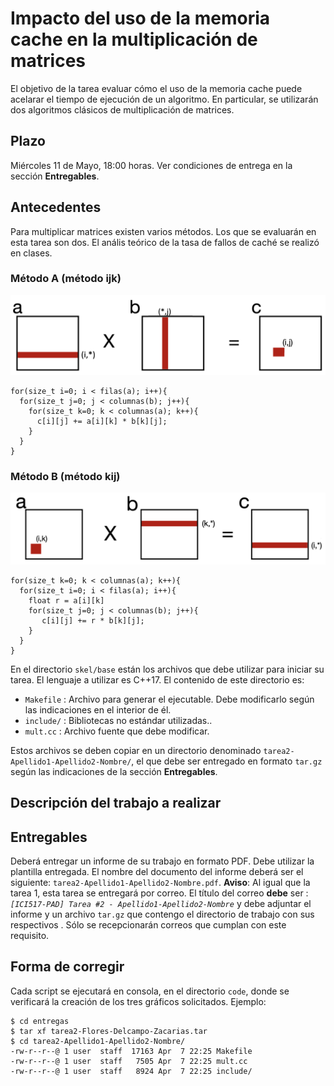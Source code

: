 # Impacto del uso de la memoria cache en la multiplicación de matrices

El objetivo de la tarea evaluar cómo el uso de la memoria cache puede acelarar el tiempo de ejecución de un algoritmo. En particular, se utilizarán dos algoritmos clásicos de multiplicación de matrices.

## Plazo

Miércoles 11 de Mayo, 18:00 horas. Ver condiciones de entrega en la sección **Entregables**.

## Antecedentes

Para multiplicar matrices existen varios métodos. Los que se evaluarán en esta tarea son dos. El anális teórico de la tasa de fallos de caché se realizó en clases.

### Método A (método ijk)

![](https://github.com/g-courses/ICI517/blob/main/tareas/tarea02/content/metodo01.png)

```
for(size_t i=0; i < filas(a); i++){
  for(size_t j=0; j < columnas(b); j++){
    for(size_t k=0; k < columnas(a); k++){
      c[i][j] += a[i][k] * b[k][j];
    }			
  }
}
```

### Método B (método kij)

![](https://github.com/g-courses/ICI517/blob/main/tareas/tarea02/content/metodo02.png)

```
for(size_t k=0; k < columnas(a); k++){
  for(size_t i=0; i < filas(a); i++){
    float r = a[i][k]
    for(size_t j=0; j < columnas(b); j++){
       c[i][j] += r * b[k][j];
    }			
  }
}
```

En el directorio ```skel/base``` están los archivos que debe utilizar para iniciar su tarea. El lenguaje a utilizar es C++17. El contenido de este directorio es:

* ```Makefile``` : Archivo para generar el ejecutable. Debe modificarlo según las indicaciones en el interior de él.
* ```include/``` : Bibliotecas no estándar utilizadas..
* ```mult.cc``` : Archivo fuente que debe modificar. 

Estos archivos se deben copiar en un directorio denominado ```tarea2-Apellido1-Apellido2-Nombre/```, el que debe ser entregado en formato ```tar.gz``` según las indicaciones de la sección **Entregables**.


## Descripción del trabajo a realizar


## Entregables

Deberá entregar un informe de su trabajo en formato PDF. Debe utilizar la plantilla entregada. El nombre del documento del informe deberá ser el siguiente: ```tarea2-Apellido1-Apellido2-Nombre.pdf```. **Aviso**: Al igual que la tarea 1, esta tarea se entregará por correo. El título del correo **debe** ser : *```[ICI517-PAD] Tarea #2 - Apellido1-Apellido2-Nombre```* y debe adjuntar el informe y un archivo ```tar.gz``` que contengo el directorio de trabajo con sus respectivos . Sólo se recepcionarán correos que cumplan con este requisito.
 
## Forma de corregir

Cada script se ejecutará en consola, en el directorio ```code```, donde se verificará la creación de los tres gráficos solicitados. Ejemplo:

```
$ cd entregas
$ tar xf tarea2-Flores-Delcampo-Zacarias.tar
$ cd tarea2-Apellido1-Apellido2-Nombre/
-rw-r--r--@ 1 user  staff  17163 Apr  7 22:25 Makefile
-rw-r--r--@ 1 user  staff   7505 Apr  7 22:25 mult.cc
-rw-r--r--@ 1 user  staff   8924 Apr  7 22:25 include/
```


